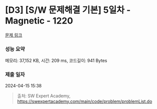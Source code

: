 # [D3] [S/W 문제해결 기본] 5일차 - Magnetic - 1220 

[문제 링크](https://swexpertacademy.com/main/code/problem/problemDetail.do?contestProbId=AV14hwZqABsCFAYD) 

### 성능 요약

메모리: 37,152 KB, 시간: 209 ms, 코드길이: 941 Bytes

### 제출 일자

2024-04-15 15:38



> 출처: SW Expert Academy, https://swexpertacademy.com/main/code/problem/problemList.do